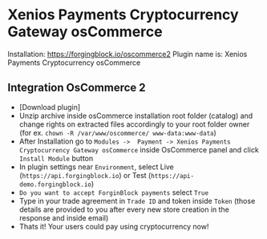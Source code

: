 # Xenios Payments Cryptocurrency Gateway osCommerce

Installation: https://forgingblock.io/oscommerce2
Plugin name is: Xenios Payments Cryptocurrency osCommerce


<h2 id="integrations-oscommerce">Integration OsCommerce 2</h2>

* [Download plugin]
* Unzip archive inside osCommerce installation root folder (catalog) and change rights on extracted files accordingly to your root folder owner (for ex. `chown -R /var/www/oscommerce/ www-data:www-data`)
* After Installation go to `Modules ->  Payment -> Xenios Payments Cryptocurrency Gateway osCommerce` inside OsCommerce panel and click `Install Module` button
* In plugin settings near `Environment`, select Live (`https://api.forgingblock.io`) or Test (`https://api-demo.forgingblock.io`)
* `Do you want to accept ForginBlock payments` select `True`
* Type in your trade agreement in `Trade ID` and token inside `Token` (those details are provided to you after every new store creation in the response and inside email)
* Thats it! Your users could pay using cryptocurrency now!
